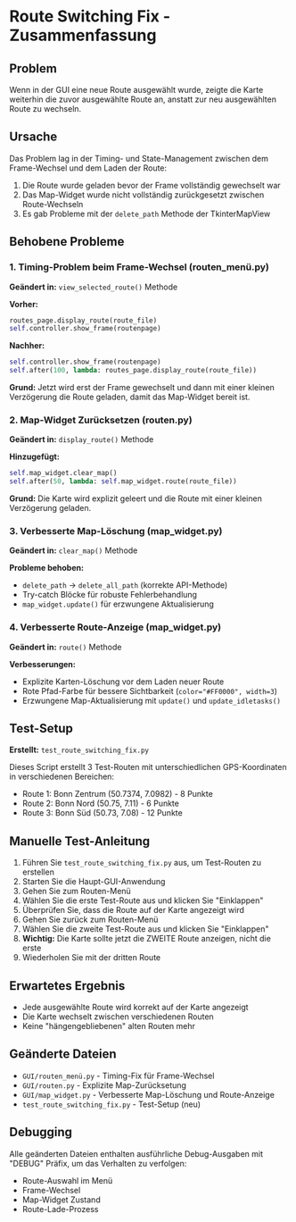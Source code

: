 # Route Switching Fix - Zusammenfassung

## Problem
Wenn in der GUI eine neue Route ausgewählt wurde, zeigte die Karte weiterhin die zuvor ausgewählte Route an, anstatt zur neu ausgewählten Route zu wechseln.

## Ursache
Das Problem lag in der Timing- und State-Management zwischen dem Frame-Wechsel und dem Laden der Route:
1. Die Route wurde geladen bevor der Frame vollständig gewechselt war
2. Das Map-Widget wurde nicht vollständig zurückgesetzt zwischen Route-Wechseln
3. Es gab Probleme mit der `delete_path` Methode der TkinterMapView

## Behobene Probleme

### 1. Timing-Problem beim Frame-Wechsel (routen_menü.py)
**Geändert in:** `view_selected_route()` Methode

**Vorher:**
```python
routes_page.display_route(route_file)
self.controller.show_frame(routenpage)
```

**Nachher:**
```python
self.controller.show_frame(routenpage)
self.after(100, lambda: routes_page.display_route(route_file))
```

**Grund:** Jetzt wird erst der Frame gewechselt und dann mit einer kleinen Verzögerung die Route geladen, damit das Map-Widget bereit ist.

### 2. Map-Widget Zurücksetzen (routen.py)
**Geändert in:** `display_route()` Methode

**Hinzugefügt:**
```python
self.map_widget.clear_map()
self.after(50, lambda: self.map_widget.route(route_file))
```

**Grund:** Die Karte wird explizit geleert und die Route mit einer kleinen Verzögerung geladen.

### 3. Verbesserte Map-Löschung (map_widget.py)
**Geändert in:** `clear_map()` Methode

**Probleme behoben:**
- `delete_path` → `delete_all_path` (korrekte API-Methode)
- Try-catch Blöcke für robuste Fehlerbehandlung
- `map_widget.update()` für erzwungene Aktualisierung

### 4. Verbesserte Route-Anzeige (map_widget.py)
**Geändert in:** `route()` Methode

**Verbesserungen:**
- Explizite Karten-Löschung vor dem Laden neuer Route
- Rote Pfad-Farbe für bessere Sichtbarkeit (`color="#FF0000", width=3`)
- Erzwungene Map-Aktualisierung mit `update()` und `update_idletasks()`

## Test-Setup
**Erstellt:** `test_route_switching_fix.py`

Dieses Script erstellt 3 Test-Routen mit unterschiedlichen GPS-Koordinaten in verschiedenen Bereichen:
- Route 1: Bonn Zentrum (50.7374, 7.0982) - 8 Punkte
- Route 2: Bonn Nord (50.75, 7.11) - 6 Punkte  
- Route 3: Bonn Süd (50.73, 7.08) - 12 Punkte

## Manuelle Test-Anleitung
1. Führen Sie `test_route_switching_fix.py` aus, um Test-Routen zu erstellen
2. Starten Sie die Haupt-GUI-Anwendung
3. Gehen Sie zum Routen-Menü
4. Wählen Sie die erste Test-Route aus und klicken Sie "Einklappen"
5. Überprüfen Sie, dass die Route auf der Karte angezeigt wird
6. Gehen Sie zurück zum Routen-Menü
7. Wählen Sie die zweite Test-Route aus und klicken Sie "Einklappen"
8. **Wichtig:** Die Karte sollte jetzt die ZWEITE Route anzeigen, nicht die erste
9. Wiederholen Sie mit der dritten Route

## Erwartetes Ergebnis
- Jede ausgewählte Route wird korrekt auf der Karte angezeigt
- Die Karte wechselt zwischen verschiedenen Routen
- Keine "hängengebliebenen" alten Routen mehr

## Geänderte Dateien
- `GUI/routen_menü.py` - Timing-Fix für Frame-Wechsel
- `GUI/routen.py` - Explizite Map-Zurücksetung
- `GUI/map_widget.py` - Verbesserte Map-Löschung und Route-Anzeige
- `test_route_switching_fix.py` - Test-Setup (neu)

## Debugging
Alle geänderten Dateien enthalten ausführliche Debug-Ausgaben mit "DEBUG" Präfix, um das Verhalten zu verfolgen:
- Route-Auswahl im Menü
- Frame-Wechsel
- Map-Widget Zustand
- Route-Lade-Prozess
